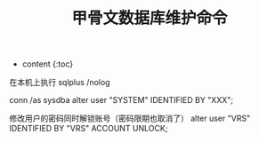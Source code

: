 ﻿---
categories  : 数据仓库
excerpt     : 甲骨文数据库的一些运维命令
title       : 甲骨文数据库维护命令
tags        : Oracle
---

* content
{:toc}

在本机上执行
sqlplus /nolog

conn /as sysdba
alter user "SYSTEM" IDENTIFIED BY "XXX";

修改用户的密码同时解锁账号（密码限期也取消了）
alter user "VRS" IDENTIFIED BY "VRS" ACCOUNT UNLOCK;
